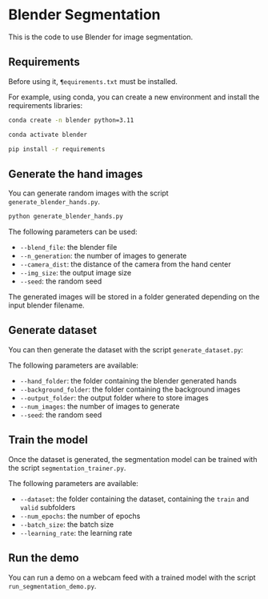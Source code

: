 # Blender Segmentation

This is the code to use Blender for image segmentation.

## Requirements

Before using it, `¶equirements.txt` must be installed.

For example, using conda, you can create a new environment and install the requirements libraries:
```bash
conda create -n blender python=3.11

conda activate blender

pip install -r requirements
```

## Generate the hand images

You can generate random images with the script `generate_blender_hands.py`.

```bash
python generate_blender_hands.py
```

The following parameters can be used:
- `--blend_file`: the blender file
- `--n_generation`: the number of images to generate
- `--camera_dist`: the distance of the camera from the hand center
- `--img_size`: the output image size
- `--seed`: the random seed

The generated images will be stored in a folder generated depending on the input blender filename.

## Generate dataset

You can then generate the dataset with the script `generate_dataset.py`:

The following parameters are available:
- `--hand_folder`: the folder containing the blender generated hands
- `--background_folder`: the folder containing the background images
- `--output_folder`: the output folder where to store images
- `--num_images`: the number of images to generate
- `--seed`: the random seed

## Train the model

Once the dataset is generated, the segmentation model can be trained with the script `segmentation_trainer.py`.

The following parameters are available:
- `--dataset`: the folder containing the dataset, containing the `train` and `valid` subfolders
- `--num_epochs`: the number of epochs
- `--batch_size`: the batch size
- `--learning_rate`: the learning rate

## Run the demo

You can run a demo on a webcam feed with a trained model with the script `run_segmentation_demo.py`.
